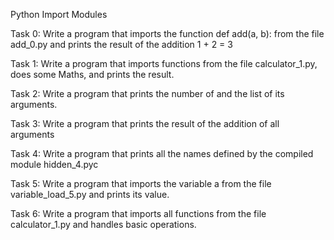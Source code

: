Python Import Modules

Task 0: Write a program that imports the function def add(a, b): from the file add_0.py and prints the result of the addition 1 + 2 = 3

Task 1: Write a program that imports functions from the file calculator_1.py, does some Maths, and prints the result.

Task 2: Write a program that prints the number of and the list of its arguments.

Task 3: Write a program that prints the result of the addition of all arguments

Task 4: Write a program that prints all the names defined by the compiled module hidden_4.pyc 

Task 5: Write a program that imports the variable a from the file variable_load_5.py and prints its value.

Task 6: Write a program that imports all functions from the file calculator_1.py and handles basic operations.